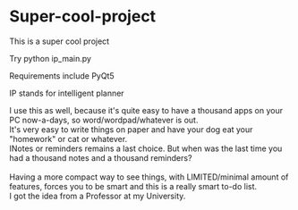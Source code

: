 # Super-cool-project
This is a super cool project



Try python ip_main.py

Requirements include PyQt5 

IP stands for intelligent planner




I use this as well, because it's quite easy to have a thousand apps on your PC now-a-days, so word/wordpad/whatever is out.  \
It's very easy to write things on paper and have your dog eat your "homework" or cat or whatever.                             \
INotes or reminders remains a last choice. But when was the last time you had a thousand notes and a thousand reminders?      \
\
Having a more compact way to see things, with LIMITED/minimal amount of features, forces you to be smart and this is a really smart to-do list.\
I got the idea from a Professor at my University. 
